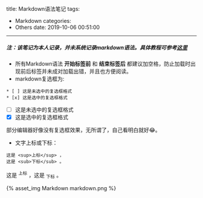 title: Markdown语法笔记
tags:
  - Markdown
categories:
  - Others
date: 2019-10-06 00:51:00
---
##### 注：该笔记为本人记录，并未系统记录markdown语法。具体教程可参考[这里](https://www.runoob.com/markdown/md-tutorial.html)
* 所有Markdown语法 **开始标签前** 和 **结束标签后** 都建议加空格，防止加载时出现前后标签并未成对加载出错，并且也方便阅读。
* markdown复选框为: 
```
* [ ] 这是未选中的复选框格式
* [x] 这是选中的复选框格式
```
* [ ] 这是未选中的复选框格式
* [x] 这是选中的复选框格式

部分编辑器好像没有复选框效果，无所谓了，自己看明白就好:joy:。

* 文字上标或下标：
```
这是 <sup>上标</sup> ，
这是 <sub>下标</sub> 。
```
这是 <sup>上标</sup> ，这是 <sub>下标</sub> 。

{% asset_img Markdown markdown.png %}